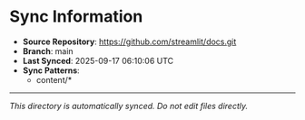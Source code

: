 # Sync Information

- **Source Repository**: https://github.com/streamlit/docs.git
- **Branch**: main
- **Last Synced**: 2025-09-17 06:10:06 UTC
- **Sync Patterns**:
  - content/*

---
*This directory is automatically synced. Do not edit files directly.*
